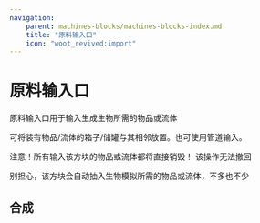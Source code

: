 ```yaml
---
navigation:
    parent: machines-blocks/machines-blocks-index.md
    title: "原料输入口"
    icon: "woot_revived:import"
---
```

# 原料输入口

<BlockImage id="import" scale="5" p:attached="true" />

<ItemImage id="import" scale="0.5"/>原料输入口用于输入生成生物所需的物品或流体

可将装有物品/流体的箱子/储罐与其相邻放置。也可使用管道输入。

注意！所有输入该方块的物品或流体都将直接销毁！
该操作无法撤回

别担心，该方块会自动抽入生物模拟所需的物品或流体，不多也不少

## 合成

<RecipeFor id="import" />